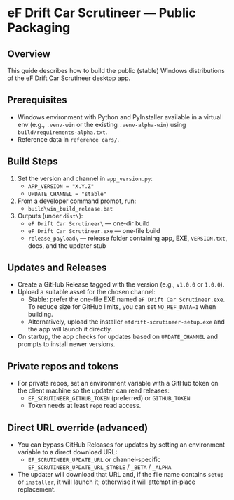 eF Drift Car Scrutineer — Public Packaging
==========================================

Overview
--------

This guide describes how to build the public (stable) Windows distributions of the eF Drift Car Scrutineer desktop app.

Prerequisites
-------------

- Windows environment with Python and PyInstaller available in a virtual env (e.g., `.venv-win` or the existing `.venv-alpha-win`) using `build/requirements-alpha.txt`.
- Reference data in `reference_cars/`.

Build Steps
----------

1. Set the version and channel in `app_version.py`:
   - `APP_VERSION = "X.Y.Z"`
   - `UPDATE_CHANNEL = "stable"`
2. From a developer command prompt, run:
   - `build\win_build_release.bat`
3. Outputs (under `dist\`):
   - `eF Drift Car Scrutineer\` — one‑dir build
   - `eF Drift Car Scrutineer.exe` — one‑file build
   - `release_payload\` — release folder containing app, EXE, `VERSION.txt`, docs, and the updater stub

Updates and Releases
--------------------

- Create a GitHub Release tagged with the version (e.g., `v1.0.0` or `1.0.0`).
- Upload a suitable asset for the chosen channel:
  - Stable: prefer the one‑file EXE named `eF Drift Car Scrutineer.exe`. To reduce size for GitHub limits, you can set `NO_REF_DATA=1` when building.
  - Alternatively, upload the installer `efdrift-scrutineer-setup.exe` and the app will launch it directly.
- On startup, the app checks for updates based on `UPDATE_CHANNEL` and prompts to install newer versions.

Private repos and tokens
------------------------

- For private repos, set an environment variable with a GitHub token on the client machine so the updater can read releases:
  - `EF_SCRUTINEER_GITHUB_TOKEN` (preferred) or `GITHUB_TOKEN`
  - Token needs at least `repo` read access.

Direct URL override (advanced)
------------------------------

- You can bypass GitHub Releases for updates by setting an environment variable to a direct download URL:
  - `EF_SCRUTINEER_UPDATE_URL` or channel‑specific `EF_SCRUTINEER_UPDATE_URL_STABLE` / `_BETA` / `_ALPHA`
- The updater will download that URL and, if the file name contains `setup` or `installer`, it will launch it; otherwise it will attempt in‑place replacement.

